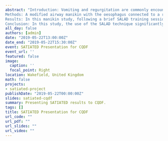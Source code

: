 ```yaml
---
abstract: "Introduction: Vomiting and regurgitation are commonly encountered in out-of-hospital cardiac arrest (OHCA), with a reported incidence of 20–30%. This is of concern since patients who have suffered an OHCA are already in extremis. If standard suctioning techniques are not sufficient to maintain a clear airway and provide ventilation, then these patients will die, irrespective of the quality of chest compressions and the timeliness of defibrillation. This study aimed to determine whether a short teaching session of the suction assisted laryngoscopy and airway decontamination (SALAD) technique improved paramedics’ ability to successfully intubate a contaminated airway.<br><br>
Methods: A modified airway manikin with the oesophagus connected to a reservoir of ‘vomit’, and a bilge pump capable of propelling the vomit up into the oropharynx, was used to simulate a soiled airway. The intervention consisted of a brief SALAD training session with a demonstration and opportunity to practice. Participants were randomly allocated into two groups: AAB, who made two pre-training intubation attempts and one post-training attempt, and ABB, who made one pre- training and two post-training attempts, to adjust for improvement in performance due to repetition.<br><br>
Results: In this manikin study, following a brief SALAD training session, more paramedics were able to intubate a soiled airway on their first attempt, compared to those without training (90.2% vs. 53.7%, difference of 36.6%, 95% CI 24–49.1%, p < 0.001). In addition, the mean difference in time taken to perform a successful intubation between groups was statistically significant for attempts 1 and 2 (mean difference 11.71 seconds, 95% CI 1.95–21.47 seconds, p = 0.02), but not attempts 1 and 3 (mean difference –2.52 seconds, 95% CI –11.64–6.61 seconds, p = 0.58). This result is likely to be confounded by the use of tracheal suction, which only occurred in the post-training attempts and added additional time to the intubation attempts. There was no statistically significant difference in success rates on the third attempt between AAB and ABB (89.0% vs. 86.6%, difference 2.4%, 95% CI 7.6–12.4%, p = 0.63).<br><br>
Conclusion: In this study, the use of the SALAD technique significantly improved first attempt success rates when paramedics were intubating a simulated soiled airway."
all_day: false
authors: [admin]
date: "2019-05-22T13:00:00Z"
date_end: "2019-05-22T15:30:00Z"
event: SATIATED Presentation for CQDF
event_url: ''
featured: false
image:
  caption: ''
  focal_point: Right
location: Wakefield, United Kingdom
math: false
projects:
- satiated-project
publishDate: "2019-05-22T00:00:00Z"
slides: satiated-cqdf
summary: Presenting SATIATED results to CQDF.
tags: []
title: SATIATED Presentation for CQDF
url_code: ""
url_pdf: ""
url_slides: ""
url_video: ""
---
```



